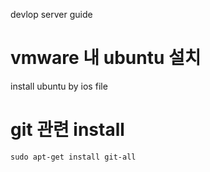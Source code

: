 devlop server guide

# vmware  내 ubuntu  설치
  install ubuntu   by ios file 

# git 관련 install
    sudo apt-get install git-all





